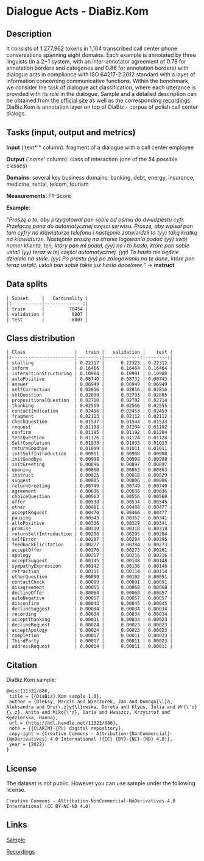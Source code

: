 # Dialogue Acts - DiaBiz.Kom

## Description

It consists of 1,277,962 tokens in 1,104 transcribed call center phone conversations spanning eight domains. Each example is annotated by three linguists (in a 2+1 system, with an inter-annotator agreement of 0.78 for annotation borders and categories and 0.86 for annotation borders) with dialogue acts in compliance with ISO 64217-2:2012 standard with a layer of information concerning communicative functions. Within the benchmark, we consider the task of dialogue act classification, where each utterance is provided with its role in the dialogue. Sample and a detailed description can be obtained from [the official site](https://clarin-pl.eu/dspace/handle/11321/886) as well as the corresponding [recordings](https://clarin-pl.eu/dspace/handle/11321/887). DiaBiz.Kom is annotation layer on top of DiaBiz - corpus  of polish call center dialogs.

## Tasks (input, output and metrics)

**Input** ('text*'* column): fragment of a dialogue with a call center employee

**Output** ('*name'* column): class of interaction (one of the 54 possible classes)

**Domains**: several key business domains: banking, debt, energy, insurance, medicine, rental, telcom, tourism

**Measurements**: F1-Score

**Example**:

*“Proszę o to, aby przygotował pan sobie od ośmiu do dwudziestu cyfr. Przełączę pana do automatycznej części serwisu. Proszę, aby wpisał pan tam cyfry na klawiaturze telefonu i następnie zatwierdził to (yy) taką kratką na klawiaturze. Następnie proszę na stronie logowania podać (yy) swój numer klienta, ten, który pan mi podał, (yy) no i to hasło, które pan sobie ustali (yy) teraz w tej części automatycznej. (yy) To hasło nie będzie działało na stałe. (yy) Po prostu (yy) po zalogowaniu na te dane, które pan teraz ustalił, ustali pan sobie takie już hasło docelowe.”* → **instruct**

## Data splits

```
| Subset     |   Cardinality |
|:-----------|--------------:|
| train      |         70454 |
| validation |          8807 |
| test       |          8807 |
```

## Class distribution

```
| Class                  |   train |   validation |    test |
|:-----------------------|--------:|-------------:|--------:|
| stalling               | 0.22317 |      0.22323 | 0.22312 |
| inform                 | 0.16466 |      0.16464 | 0.16464 |
| interactionStructuring | 0.10984 |      0.10991 | 0.10980 |
| autoPositive           | 0.08740 |      0.08732 | 0.08743 |
| answer                 | 0.06949 |      0.06949 | 0.06949 |
| selfCorrection         | 0.02816 |      0.02816 | 0.02816 |
| setQuestion            | 0.02800 |      0.02793 | 0.02805 |
| propositionalQuestion  | 0.02710 |      0.02702 | 0.02714 |
| thanking               | 0.02559 |      0.02566 | 0.02555 |
| contactIndication      | 0.02456 |      0.02453 | 0.02453 |
| fragment               | 0.02113 |      0.02112 | 0.02112 |
| checkQuestion          | 0.01537 |      0.01544 | 0.01533 |
| request                | 0.01198 |      0.01204 | 0.01192 |
| confirm                | 0.01195 |      0.01192 | 0.01204 |
| testQuestion           | 0.01126 |      0.01124 | 0.01124 |
| SelfCompletion         | 0.01033 |      0.01033 | 0.01033 |
| returnGoodbye          | 0.01009 |      0.01011 | 0.01011 |
| initSelfIntroduction   | 0.00911 |      0.00908 | 0.00908 |
| initGoodbye            | 0.00908 |      0.00908 | 0.00908 |
| initGreeting           | 0.00896 |      0.00897 | 0.00897 |
| opening                | 0.00860 |      0.00863 | 0.00863 |
| instruct               | 0.00825 |      0.00818 | 0.00829 |
| suggest                | 0.00805 |      0.00806 | 0.00806 |
| returnGreeting         | 0.00749 |      0.00749 | 0.00749 |
| agreement              | 0.00636 |      0.00636 | 0.00636 |
| choiceQuestion         | 0.00563 |      0.00556 | 0.00568 |
| offer                  | 0.00538 |      0.00534 | 0.00545 |
| other                  | 0.00481 |      0.00488 | 0.00477 |
| acceptRequest          | 0.00470 |      0.00466 | 0.00477 |
| pausing                | 0.00343 |      0.00352 | 0.00341 |
| alloPositive           | 0.00336 |      0.00329 | 0.00341 |
| promise                | 0.00319 |      0.00318 | 0.00318 |
| returnSelfIntroduction | 0.00288 |      0.00295 | 0.00284 |
| selfError              | 0.00287 |      0.00284 | 0.00295 |
| feedbackElicitation    | 0.00277 |      0.00284 | 0.00273 |
| acceptOffer            | 0.00270 |      0.00273 | 0.00261 |
| apology                | 0.00217 |      0.00216 | 0.00216 |
| acceptSuggest          | 0.00145 |      0.00148 | 0.00148 |
| sympathyExpression     | 0.00142 |      0.00136 | 0.00148 |
| retraction             | 0.00111 |      0.00114 | 0.00114 |
| otherQuestion          | 0.00099 |      0.00102 | 0.00091 |
| contactCheck           | 0.00089 |      0.00091 | 0.00091 |
| disagreement           | 0.00065 |      0.00068 | 0.00068 |
| declineOffer           | 0.00064 |      0.00068 | 0.00057 |
| autoNegative           | 0.00057 |      0.00057 | 0.00057 |
| disconfirm             | 0.00043 |      0.00045 | 0.00045 |
| declineSuggest         | 0.00034 |      0.00034 | 0.00034 |
| recording              | 0.00034 |      0.00034 | 0.00034 |
| acceptThanking         | 0.00031 |      0.00034 | 0.00023 |
| declineRequest         | 0.00024 |      0.00023 | 0.00023 |
| acceptApology          | 0.00024 |      0.00023 | 0.00023 |
| completion             | 0.00017 |      0.00011 | 0.00023 |
| ThirdParty             | 0.00017 |      0.00011 | 0.00023 |
| addressRequest         | 0.00014 |      0.00011 | 0.00011 |
```

## Citation

DiaBiz.Kom sample:

```
@misc{11321/886,	
 title = {{DiaBiz}.Kom sample 1.0},	
 author = {Oleksy, Marcin and Wieczorek, Jan and Domoga{\l}a, Aleksandra and Dru{\.z}y{\l}owska, Dorota and Klyus, Julia and Wr{\'o}{\.z}, Anita and Miko{\'s}, Daria and Hwaszcz, Krzysztof and Kędzierska, Hanna},	
 url = {http://hdl.handle.net/11321/886},	
 note = {{CLARIN}-{PL} digital repository},	
 copyright = {Creative Commons - Attribution-{NonCommercial}-{NoDerivatives} 4.0 International ({CC} {BY}-{NC}-{ND} 4.0)},	
 year = {2022}	
}
```

## License

The dataset is not public. However you can use sample under the following license.

```
Creative Commons - Attribution-NonCommercial-NoDerivatives 4.0 International (CC BY-NC-ND 4.0)
```

## Links

[Sample](https://clarin-pl.eu/dspace/handle/11321/886)

[Recordings](https://clarin-pl.eu/dspace/handle/11321/887)
